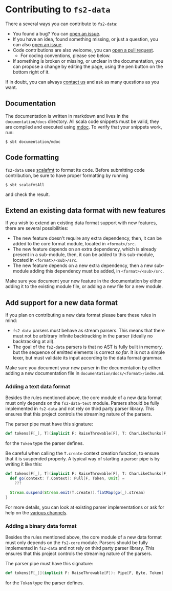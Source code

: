 # Contributing to `fs2-data`

There a several ways you can contribute to `fs2-data`:
 - You found a bug? You can [open an issue][open-issue].
 - If you have an idea, found something missing, or just a question, you can also [open an issue][open-issue].
 - Code contributions are also welcome, you can [open a pull request][open-pr].
   - For coding conventions, please see below.
 - If something is broken or missing, or unclear in the documentation, you can propose a change by editing the page,
   using the pen button on the bottom right of it.

If in doubt, you can always [contact us][getting-help] and ask as many questions as you want.

## Documentation

The documentation is written in markdown and lives in the `documentation/docs` directory.
All scala code snippets must be valid, they are compiled and executed using [mdoc][mdoc].
To verify that your snippets work, run:

```shell
$ sbt documentation/mdoc
```

## Code formatting

`fs2-data` uses [scalafmt][scalafmt] to format its code. Before submitting code contribution, be sure to have proper formatting by running

```shell
$ sbt scalafmtAll
```

and check the result.

## Extend an existing data format with new features

If you wish to extend an existing data format support with new features, there are several possibilities:
 - The new feature doesn't require any extra dependency, then, it can be added to the core format module, located in `<format>/src`.
 - The new feature depends on an extra dependency, which is already present in a sub-module, then, it can be added to this sub-module, located in `<format>/<sub>/src`.
 - The new feature depends on a new extra dependency, then a new sub-module adding this dependency must be added, in `<format>/<sub>/src`.

Make sure you document your new feature in the documentation by either adding it to the existing module file, or adding a new file for a new module.

## Add support for a new data format

If you plan on contributing a new data format please bare these rules in mind:
 - `fs2-data` parsers must behave as stream parsers. This means that there must not be
   arbitrary infinite backtracking in the parser (ideally no backtracking at all).
 - The goal of the `fs2-data` parsers is that no AST is fully built in memory, but
   the sequence of emitted elements is correct _so far_. It is not a simple lexer, but
   must validate its input according to the data format grammar.

Make sure you document your new parser in the documentation by either adding a new documentation file in `documentation/docs/<format>/index.md`.

### Adding a text data format

Besides the rules mentioned above, the core module of a new data format must only depends on the `fs2-data-text` module. Parsers should be fully implemented in `fs2-data` and not rely on third party parser library. This ensures that this project controls the streaming nature of the parsers.

The parser pipe must have this signature:

```scala
def tokens[F[_], T](implicit F: RaiseThrowable[F], T: CharLikeChunks[F, T]): Pipe[F, T, Token]
```

for the `Token` type the parser defines.

Be careful when calling the `T.create` context creation function, to ensure that it is suspended properly.
A typical way of starting a parser pipe is by writing it like this:

```scala
def tokens[F[_], T](implicit F: RaiseThrowable[F], T: CharLikeChunks[F, T]): Pipe[F, T, Token] = {
  def go(context: T.Context): Pull[F, Token, Unit] =
    ???

  Stream.suspend(Stream.emit(T.create)).flatMap(go(_).stream)
}
```

For more details, you can look at existing parser implementations or ask for help on the [various channels][getting-help].

### Adding a binary data format

Besides the rules mentioned above, the core module of a new data format must only depends on the `fs2-core` module. Parsers should be fully implemented in `fs2-data` and not rely on third party parser library. This ensures that this project controls the streaming nature of the parsers.

The parser pipe must have this signature:

```scala
def tokens[F[_]](implicit F: RaiseThrowable[F]): Pipe[F, Byte, Token]
```

for the `Token` type the parser defines.

[open-issue]: https://github.com/satabin/fs2-data/issues/new/choose
[open-pr]: https://github.com/satabin/fs2-data/pull/new/main
[scalafmt]: https://scalameta.org/scalafmt/
[getting-help]: ./SUPPORT.md
[mdoc]: https://scalameta.org/mdoc/
